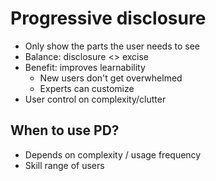 # Progressive disclosure
* Only show the parts the user needs to see
* Balance: disclosure <> excise
* Benefit: improves learnability
	* New users don't get overwhelmed
	* Experts can customize
* User control on complexity/clutter

## When to use PD?
* Depends on complexity / usage frequency
* Skill range of users